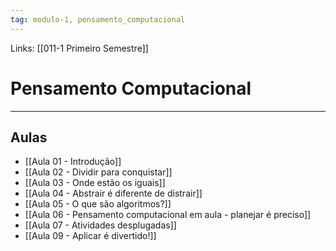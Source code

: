 ```yaml
---
tag: modulo-1, pensamento_computacional
---
```

Links: [[011-1 Primeiro Semestre]] 

# Pensamento Computacional
---
## Aulas
- [[Aula 01 - Introdução]]
- [[Aula 02 - Dividir para conquistar]]
- [[Aula 03 - Onde estão os iguais]]
- [[Aula 04 - Abstrair é diferente de distrair]]
-  [[Aula 05 - O que são algoritmos?]]
- [[Aula 06 - Pensamento computacional em aula - planejar é preciso]]
- [[Aula 07 - Atividades desplugadas]]
- [[Aula 09 - Aplicar é divertido!]]
